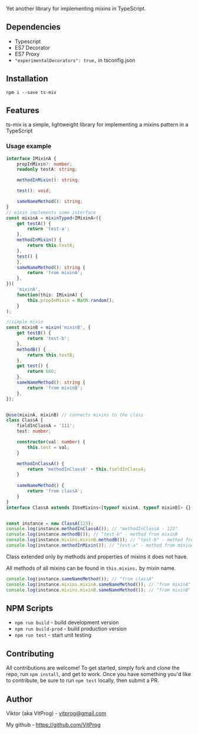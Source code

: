 Yet another library for implementing mixins in TypeScript.

## Dependencies

* Typescript
* ES7 Decorator
* ES7 Proxy
* ```"experimentalDecorators": true,``` in tsconfig.json


## Installation

```
npm i --save ts-mix
```

## Features

ts-mix is a simple, lightweight library for implementing a mixins pattern in a TypeScript

### Usage example

```typescript
interface IMixinA {
    propInMixin?: number;
    readonly testA: string;

    methodInMixin(): string;

    test(): void;

    sameNameMethod(): string;
}
// mixin implements some interface
const mixinA = mixinTyped<IMixinA>({
    get testA() {
        return 'test-a';
    },
    methodInMixin() {
        return this.testA;
    },
    test() {
    },
    sameNameMethod(): string {
        return 'from mixinA';
    },
})(
    'mixinA',
    function(this: IMixinA) {
        this.propInMixin = Math.random();
    }
);

//simple mixin
const mixinB = mixin('mixinB', {
    get testB() {
        return 'test-b';
    },
    methodB() {
        return this.testB;
    },
    get test() {
        return 666;
    },
    sameNameMethod(): string {
        return 'from mixinB';
    },
});


@use(mixinA, mixinB) // connects mixins to the class
class ClassA {
    fieldInClassA = '111';
    test: number;

    constructor(val: number) {
        this.test = val;
    }

    methodInClassA() {
        return 'methodInClassA' + this.fieldInClassA;
    }
    
    sameNameMethod() {
        return 'from classA';
    }
}
interface ClassA extends IUseMixins<[typeof mixinA, typeof mixinB]> {}


const instance = new ClassA(123);
console.log(instance.methodInClassA()); // "methodInClassA - 123"
console.log(instance.methodB()); // "test-b" - method from mixinB
console.log(instance.mixins.mixinB.methodB()); // "test-b" - method from mixinB
console.log(instance.methodInMixin()); // "test-a" - method from mixinA
```



Class extended only by methods and properties of mixins it does not have.

All methods of all mixins can be found in ``this.mixins.`` by mixin name.

```typescript
console.log(instance.sameNameMethod()); // "from classA"
console.log(instance.mixins.mixinA.sameNameMethod()); // "from mixinA"
console.log(instance.mixins.mixinB.sameNameMethod()); // "from mixinB"
```


## NPM Scripts

- ``npm run build`` - build development version
- ``npm run build-prod`` - build production version
- ``npm run test`` - start unit testing

## Contributing

All contributions are welcome!
To get started, simply fork and clone the repo, run ``npm install``, and get to work.
Once you have something you'd like to contribute, be sure to run ``npm test`` locally, then submit a PR.

## Author

Viktor (aka VitProg) - vitprog@gmail.com

My github - https://github.com/VitProg
